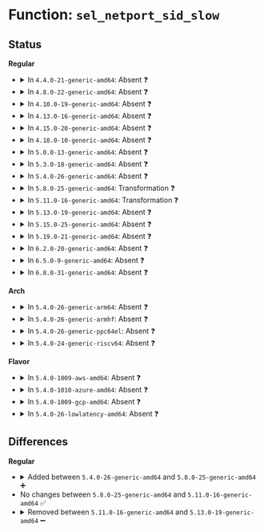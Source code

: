 # Function: <code>sel_netport_sid_slow</code>

## Status
<b>Regular</b>
<ul>
<li>
<details>
<summary>In <code>4.4.0-21-generic-amd64</code>: Absent ❓</summary>

```json
{
  "name": "sel_netport_sid_slow",
  "collision_type": "Unique Static",
  "inline_type": "Full",
  "funcs": [
    {
      "addr": 18446744071582307388,
      "name": "sel_netport_sid_slow",
      "external": false,
      "loc": "security/selinux/netport.c:148",
      "file": "security/selinux/netport.c",
      "inline": "not declared, inlined",
      "caller_inline": [
        "security/selinux/netport.c:sel_netport_sid"
      ],
      "caller_func": []
    }
  ],
  "symbols": []
}
```
</details>
</li>
<li>
<details>
<summary>In <code>4.8.0-22-generic-amd64</code>: Absent ❓</summary>

```json
{
  "name": "sel_netport_sid_slow",
  "collision_type": "Unique Static",
  "inline_type": "Full",
  "funcs": [
    {
      "addr": 18446744071582528544,
      "name": "sel_netport_sid_slow",
      "external": false,
      "loc": "security/selinux/netport.c:148",
      "file": "security/selinux/netport.c",
      "inline": "not declared, inlined",
      "caller_inline": [
        "security/selinux/netport.c:sel_netport_sid"
      ],
      "caller_func": []
    }
  ],
  "symbols": []
}
```
</details>
</li>
<li>
<details>
<summary>In <code>4.10.0-19-generic-amd64</code>: Absent ❓</summary>

```json
{
  "name": "sel_netport_sid_slow",
  "collision_type": "Unique Static",
  "inline_type": "Full",
  "funcs": [
    {
      "addr": 18446744071582621344,
      "name": "sel_netport_sid_slow",
      "external": false,
      "loc": "security/selinux/netport.c:148",
      "file": "security/selinux/netport.c",
      "inline": "not declared, inlined",
      "caller_inline": [
        "security/selinux/netport.c:sel_netport_sid"
      ],
      "caller_func": []
    }
  ],
  "symbols": []
}
```
</details>
</li>
<li>
<details>
<summary>In <code>4.13.0-16-generic-amd64</code>: Absent ❓</summary>

```json
{
  "name": "sel_netport_sid_slow",
  "collision_type": "Unique Static",
  "inline_type": "Full",
  "funcs": [
    {
      "addr": 18446744071582712640,
      "name": "sel_netport_sid_slow",
      "external": false,
      "loc": "security/selinux/netport.c:148",
      "file": "security/selinux/netport.c",
      "inline": "not declared, inlined",
      "caller_inline": [
        "security/selinux/netport.c:sel_netport_sid"
      ],
      "caller_func": []
    }
  ],
  "symbols": []
}
```
</details>
</li>
<li>
<details>
<summary>In <code>4.15.0-20-generic-amd64</code>: Absent ❓</summary>

```json
{
  "name": "sel_netport_sid_slow",
  "collision_type": "Unique Static",
  "inline_type": "Full",
  "funcs": [
    {
      "addr": 18446744071582868448,
      "name": "sel_netport_sid_slow",
      "external": false,
      "loc": "security/selinux/netport.c:148",
      "file": "security/selinux/netport.c",
      "inline": "not declared, inlined",
      "caller_inline": [
        "security/selinux/netport.c:sel_netport_sid"
      ],
      "caller_func": []
    }
  ],
  "symbols": []
}
```
</details>
</li>
<li>
<details>
<summary>In <code>4.18.0-10-generic-amd64</code>: Absent ❓</summary>

```json
{
  "name": "sel_netport_sid_slow",
  "collision_type": "Unique Static",
  "inline_type": "Full",
  "funcs": [
    {
      "addr": 18446744071583066622,
      "name": "sel_netport_sid_slow",
      "external": false,
      "loc": "security/selinux/netport.c:148",
      "file": "security/selinux/netport.c",
      "inline": "not declared, inlined",
      "caller_inline": [
        "security/selinux/netport.c:sel_netport_sid"
      ],
      "caller_func": []
    }
  ],
  "symbols": []
}
```
</details>
</li>
<li>
<details>
<summary>In <code>5.0.0-13-generic-amd64</code>: Absent ❓</summary>

```json
{
  "name": "sel_netport_sid_slow",
  "collision_type": "Unique Static",
  "inline_type": "Full",
  "funcs": [
    {
      "addr": 18446744071583180126,
      "name": "sel_netport_sid_slow",
      "external": false,
      "loc": "security/selinux/netport.c:148",
      "file": "security/selinux/netport.c",
      "inline": "not declared, inlined",
      "caller_inline": [
        "security/selinux/netport.c:sel_netport_sid"
      ],
      "caller_func": []
    }
  ],
  "symbols": []
}
```
</details>
</li>
<li>
<details>
<summary>In <code>5.3.0-18-generic-amd64</code>: Absent ❓</summary>

```json
{
  "name": "sel_netport_sid_slow",
  "collision_type": "Unique Static",
  "inline_type": "Full",
  "funcs": [
    {
      "addr": 18446744071583367606,
      "name": "sel_netport_sid_slow",
      "external": false,
      "loc": "security/selinux/netport.c:138",
      "file": "security/selinux/netport.c",
      "inline": "not declared, inlined",
      "caller_inline": [
        "security/selinux/netport.c:sel_netport_sid"
      ],
      "caller_func": []
    }
  ],
  "symbols": []
}
```
</details>
</li>
<li>
<details>
<summary>In <code>5.4.0-26-generic-amd64</code>: Absent ❓</summary>

```json
{
  "name": "sel_netport_sid_slow",
  "collision_type": "Unique Static",
  "inline_type": "Full",
  "funcs": [
    {
      "addr": 18446744071583473669,
      "name": "sel_netport_sid_slow",
      "external": false,
      "loc": "security/selinux/netport.c:138",
      "file": "security/selinux/netport.c",
      "inline": "not declared, inlined",
      "caller_inline": [
        "security/selinux/netport.c:sel_netport_sid"
      ],
      "caller_func": []
    }
  ],
  "symbols": []
}
```
</details>
</li>
<li>
<details>
<summary>In <code>5.8.0-25-generic-amd64</code>: Transformation ❓</summary>

```c
int sel_netport_sid_slow(u8 protocol, u16 pnum, u32 * sid)
```

```json
{
  "name": "sel_netport_sid_slow",
  "collision_type": "Unique Static",
  "inline_type": "No",
  "funcs": [
    {
      "addr": 0,
      "name": "sel_netport_sid_slow",
      "external": false,
      "loc": "security/selinux/netport.c:138",
      "file": "security/selinux/netport.c",
      "inline": "seen, unknown",
      "caller_inline": [],
      "caller_func": [
        "security/selinux/netport.c:sel_netport_sid"
      ]
    }
  ],
  "symbols": [
    {
      "addr": 18446744071583818112,
      "name": "sel_netport_sid_slow",
      "section": ".text",
      "bind": "STB_LOCAL",
      "size": 398
    },
    {
      "addr": 18446744071583818808,
      "name": "sel_netport_sid_slow.cold",
      "section": ".text",
      "bind": "STB_LOCAL",
      "size": 36
    }
  ]
}
```
</details>
</li>
<li>
<details>
<summary>In <code>5.11.0-16-generic-amd64</code>: Transformation ❓</summary>

```c
int sel_netport_sid_slow(u8 protocol, u16 pnum, u32 * sid)
```

```json
{
  "name": "sel_netport_sid_slow",
  "collision_type": "Unique Static",
  "inline_type": "No",
  "funcs": [
    {
      "addr": 0,
      "name": "sel_netport_sid_slow",
      "external": false,
      "loc": "security/selinux/netport.c:138",
      "file": "security/selinux/netport.c",
      "inline": "seen, unknown",
      "caller_inline": [],
      "caller_func": [
        "security/selinux/netport.c:sel_netport_sid"
      ]
    }
  ],
  "symbols": [
    {
      "addr": 18446744071583939488,
      "name": "sel_netport_sid_slow",
      "section": ".text",
      "bind": "STB_LOCAL",
      "size": 398
    },
    {
      "addr": 18446744071591364194,
      "name": "sel_netport_sid_slow.cold",
      "section": ".text",
      "bind": "STB_LOCAL",
      "size": 36
    }
  ]
}
```
</details>
</li>
<li>
<details>
<summary>In <code>5.13.0-19-generic-amd64</code>: Absent ❓</summary>

```json
{
  "name": "sel_netport_sid_slow",
  "collision_type": "Unique Static",
  "inline_type": "Full",
  "funcs": [
    {
      "addr": 18446744071583966692,
      "name": "sel_netport_sid_slow",
      "external": false,
      "loc": "security/selinux/netport.c:137",
      "file": "security/selinux/netport.c",
      "inline": "not declared, inlined",
      "caller_inline": [
        "security/selinux/netport.c:sel_netport_sid"
      ],
      "caller_func": []
    }
  ],
  "symbols": []
}
```
</details>
</li>
<li>
<details>
<summary>In <code>5.15.0-25-generic-amd64</code>: Absent ❓</summary>

```json
{
  "name": "sel_netport_sid_slow",
  "collision_type": "Unique Static",
  "inline_type": "Full",
  "funcs": [
    {
      "addr": 18446744071584331495,
      "name": "sel_netport_sid_slow",
      "external": false,
      "loc": "security/selinux/netport.c:137",
      "file": "security/selinux/netport.c",
      "inline": "not declared, inlined",
      "caller_inline": [
        "security/selinux/netport.c:sel_netport_sid"
      ],
      "caller_func": []
    }
  ],
  "symbols": []
}
```
</details>
</li>
<li>
<details>
<summary>In <code>5.19.0-21-generic-amd64</code>: Absent ❓</summary>

```json
{
  "name": "sel_netport_sid_slow",
  "collision_type": "Unique Static",
  "inline_type": "Full",
  "funcs": [
    {
      "addr": 18446744071584952040,
      "name": "sel_netport_sid_slow",
      "external": false,
      "loc": "security/selinux/netport.c:137",
      "file": "security/selinux/netport.c",
      "inline": "not declared, inlined",
      "caller_inline": [
        "security/selinux/netport.c:sel_netport_sid"
      ],
      "caller_func": []
    }
  ],
  "symbols": []
}
```
</details>
</li>
<li>
<details>
<summary>In <code>6.2.0-20-generic-amd64</code>: Absent ❓</summary>

```json
{
  "name": "sel_netport_sid_slow",
  "collision_type": "Unique Static",
  "inline_type": "Full",
  "funcs": [
    {
      "addr": 18446744071585664680,
      "name": "sel_netport_sid_slow",
      "external": false,
      "loc": "security/selinux/netport.c:137",
      "file": "security/selinux/netport.c",
      "inline": "not declared, inlined",
      "caller_inline": [
        "security/selinux/netport.c:sel_netport_sid"
      ],
      "caller_func": []
    }
  ],
  "symbols": []
}
```
</details>
</li>
<li>
<details>
<summary>In <code>6.5.0-9-generic-amd64</code>: Absent ❓</summary>

```json
{
  "name": "sel_netport_sid_slow",
  "collision_type": "Unique Static",
  "inline_type": "Full",
  "funcs": [
    {
      "addr": 18446744071585894238,
      "name": "sel_netport_sid_slow",
      "external": false,
      "loc": "security/selinux/netport.c:137",
      "file": "security/selinux/netport.c",
      "inline": "not declared, inlined",
      "caller_inline": [
        "security/selinux/netport.c:sel_netport_sid"
      ],
      "caller_func": []
    }
  ],
  "symbols": []
}
```
</details>
</li>
<li>
<details>
<summary>In <code>6.8.0-31-generic-amd64</code>: Absent ❓</summary>

```json
{
  "name": "sel_netport_sid_slow",
  "collision_type": "Unique Static",
  "inline_type": "Full",
  "funcs": [
    {
      "addr": 18446744071586142686,
      "name": "sel_netport_sid_slow",
      "external": false,
      "loc": "security/selinux/netport.c:137",
      "file": "security/selinux/netport.c",
      "inline": "not declared, inlined",
      "caller_inline": [
        "security/selinux/netport.c:sel_netport_sid"
      ],
      "caller_func": []
    }
  ],
  "symbols": []
}
```
</details>
</li>
</ul>
<b>Arch</b>
<ul>
<li>
<details>
<summary>In <code>5.4.0-26-generic-arm64</code>: Absent ❓</summary>

```json
{
  "name": "sel_netport_sid_slow",
  "collision_type": "Unique Static",
  "inline_type": "Full",
  "funcs": [
    {
      "addr": 18446603336495237288,
      "name": "sel_netport_sid_slow",
      "external": false,
      "loc": "security/selinux/netport.c:138",
      "file": "security/selinux/netport.c",
      "inline": "not declared, inlined",
      "caller_inline": [
        "security/selinux/netport.c:sel_netport_sid"
      ],
      "caller_func": []
    }
  ],
  "symbols": []
}
```
</details>
</li>
<li>
<details>
<summary>In <code>5.4.0-26-generic-armhf</code>: Absent ❓</summary>

```json
{
  "name": "sel_netport_sid_slow",
  "collision_type": "Unique Static",
  "inline_type": "Full",
  "funcs": [
    {
      "addr": 3228619852,
      "name": "sel_netport_sid_slow",
      "external": false,
      "loc": "security/selinux/netport.c:138",
      "file": "security/selinux/netport.c",
      "inline": "not declared, inlined",
      "caller_inline": [
        "security/selinux/netport.c:sel_netport_sid"
      ],
      "caller_func": []
    }
  ],
  "symbols": []
}
```
</details>
</li>
<li>
<details>
<summary>In <code>5.4.0-26-generic-ppc64el</code>: Absent ❓</summary>

```json
{
  "name": "sel_netport_sid_slow",
  "collision_type": "Unique Static",
  "inline_type": "Full",
  "funcs": [
    {
      "addr": 13835058055289202924,
      "name": "sel_netport_sid_slow",
      "external": false,
      "loc": "security/selinux/netport.c:138",
      "file": "security/selinux/netport.c",
      "inline": "not declared, inlined",
      "caller_inline": [
        "security/selinux/netport.c:sel_netport_sid"
      ],
      "caller_func": []
    }
  ],
  "symbols": []
}
```
</details>
</li>
<li>
<details>
<summary>In <code>5.4.0-24-generic-riscv64</code>: Absent ❓</summary>

```json
{
  "name": "sel_netport_sid_slow",
  "collision_type": "Unique Static",
  "inline_type": "Full",
  "funcs": [
    {
      "addr": 18446743936274464190,
      "name": "sel_netport_sid_slow",
      "external": false,
      "loc": "security/selinux/netport.c:138",
      "file": "security/selinux/netport.c",
      "inline": "not declared, inlined",
      "caller_inline": [
        "security/selinux/netport.c:sel_netport_sid"
      ],
      "caller_func": []
    }
  ],
  "symbols": []
}
```
</details>
</li>
</ul>
<b>Flavor</b>
<ul>
<li>
<details>
<summary>In <code>5.4.0-1009-aws-amd64</code>: Absent ❓</summary>

```json
{
  "name": "sel_netport_sid_slow",
  "collision_type": "Unique Static",
  "inline_type": "Full",
  "funcs": [
    {
      "addr": 18446744071583442405,
      "name": "sel_netport_sid_slow",
      "external": false,
      "loc": "security/selinux/netport.c:138",
      "file": "security/selinux/netport.c",
      "inline": "not declared, inlined",
      "caller_inline": [
        "security/selinux/netport.c:sel_netport_sid"
      ],
      "caller_func": []
    }
  ],
  "symbols": []
}
```
</details>
</li>
<li>
<details>
<summary>In <code>5.4.0-1010-azure-amd64</code>: Absent ❓</summary>

```json
{
  "name": "sel_netport_sid_slow",
  "collision_type": "Unique Static",
  "inline_type": "Full",
  "funcs": [
    {
      "addr": 18446744071583379477,
      "name": "sel_netport_sid_slow",
      "external": false,
      "loc": "security/selinux/netport.c:138",
      "file": "security/selinux/netport.c",
      "inline": "not declared, inlined",
      "caller_inline": [
        "security/selinux/netport.c:sel_netport_sid"
      ],
      "caller_func": []
    }
  ],
  "symbols": []
}
```
</details>
</li>
<li>
<details>
<summary>In <code>5.4.0-1009-gcp-amd64</code>: Absent ❓</summary>

```json
{
  "name": "sel_netport_sid_slow",
  "collision_type": "Unique Static",
  "inline_type": "Full",
  "funcs": [
    {
      "addr": 18446744071583426181,
      "name": "sel_netport_sid_slow",
      "external": false,
      "loc": "security/selinux/netport.c:138",
      "file": "security/selinux/netport.c",
      "inline": "not declared, inlined",
      "caller_inline": [
        "security/selinux/netport.c:sel_netport_sid"
      ],
      "caller_func": []
    }
  ],
  "symbols": []
}
```
</details>
</li>
<li>
<details>
<summary>In <code>5.4.0-26-lowlatency-amd64</code>: Absent ❓</summary>

```json
{
  "name": "sel_netport_sid_slow",
  "collision_type": "Unique Static",
  "inline_type": "Full",
  "funcs": [
    {
      "addr": 18446744071583522383,
      "name": "sel_netport_sid_slow",
      "external": false,
      "loc": "security/selinux/netport.c:138",
      "file": "security/selinux/netport.c",
      "inline": "not declared, inlined",
      "caller_inline": [
        "security/selinux/netport.c:sel_netport_sid"
      ],
      "caller_func": []
    }
  ],
  "symbols": []
}
```
</details>
</li>
</ul>

## Differences
<b>Regular</b>
<ul>
<li>
<details>
<summary>Added between <code>5.4.0-26-generic-amd64</code> and <code>5.8.0-25-generic-amd64</code> ➕</summary>

```c
int sel_netport_sid_slow(u8 protocol, u16 pnum, u32 * sid)
```
</details>
</li>
<li>
No changes between <code>5.8.0-25-generic-amd64</code> and <code>5.11.0-16-generic-amd64</code> ✅
</li>
<li>
<details>
<summary>Removed between <code>5.11.0-16-generic-amd64</code> and <code>5.13.0-19-generic-amd64</code> ➖</summary>

```c
int sel_netport_sid_slow(u8 protocol, u16 pnum, u32 * sid)
```
</details>
</li>
</ul>
